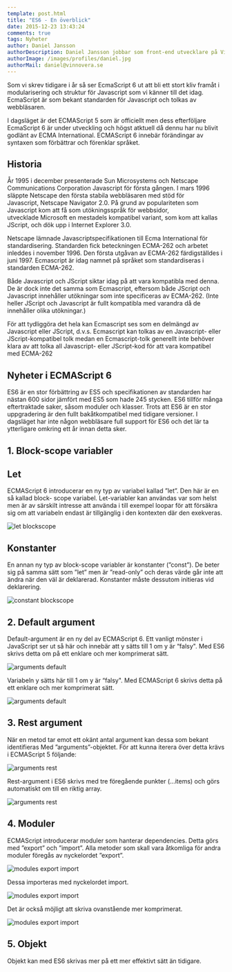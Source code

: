```yaml
---
template: post.html
title: "ES6 - En överblick"
date: 2015-12-23 13:43:24
comments: true
tags: Nyheter
author: Daniel Jansson
authorDescription: Daniel Jansson jobbar som front-end utvecklare på Vinnovera.
authorImage: /images/profiles/daniel.jpg
authorMail: daniel@vinnovera.se
---
```


Som vi skrev tidigare i år så ser EcmaScript 6 ut att bli ett stort kliv framåt i
modularisering och struktur för Javascript som vi känner till det idag. EcmaScript 
är som bekant standarden för Javascript och tolkas av webbläsaren.
<!--more-->


I dagsläget är det ECMAScript 5 som är officiellt men dess efterföljare EcmaScript 6 
är under utveckling och högst atktuell då dennu har nu blivit godlänt av ECMA International. 
ECMAScript 6 innebär förändingar av syntaxen som förbättrar och förenklar språket.

## Historia
År 1995 i december presenterade Sun Microsystems och Netscape Communications Corporation
Javascript för första gången. I mars 1996 släppte Netscape den första stabila webbläsaren 
med stöd för Javascript, Netscape Navigator 2.0. På grund av populariteten som Javascript 
kom att få som utökningsspråk för webbsidor, utvecklade Microsoft en mestadels kompatibel 
variant, som kom att kallas JScript, och dök upp i Internet Explorer 3.0.

Netscape lämnade Javascriptspecifikationen till Ecma International för standardisering. 
Standarden fick beteckningen ECMA-262 och arbetet inleddes i november 1996. Den första 
utgåvan av ECMA-262 färdigställdes i juni 1997. Ecmascript är idag namnet på språket som 
standardiseras i standarden ECMA-262. 

Både Javascript och JScript siktar idag på att vara kompatibla med denna. De är dock inte 
det samma som Ecmascript, eftersom både JScript och Javascript innehåller utökningar som 
inte specificeras av ECMA-262. (Inte heller JScript och Javascript är fullt kompatibla med 
varandra då de innehåller olika utökningar.) 

För att tydliggöra det hela kan Ecmascript ses som en delmängd av Javascript eller JScript, 
d.v.s. Ecmascript kan tolkas av en Javascript- eller JScript-kompatibel tolk medan en 
Ecmascript-tolk generellt inte behöver klara av att tolka all Javascript- eller JScript-kod 
för att vara kompatibel med ECMA-262

## Nyheter i ECMAScript 6
ES6 är en stor förbättring av ES5 och specifikationen av standarden har nästan 600 sidor 
jämfört med ES5 som hade 245 stycken. ES6 tillför många eftertraktade saker, såsom moduler 
och klasser. Trots att ES6 är en stor uppgradering är den fullt bakåtkompatibel med tidigare 
versioner. I dagsläget har inte någon webbläsare full support för ES6 och det lär ta 
ytterligare omkring ett år innan detta sker.

## 1. Block-scope variabler

## Let
ECMAScript 6 introducerar en ny typ av variabel kallad ”let”. Den här är en så kallad block-
scope variabel. Let-variabler kan användas var som helst men är av särskilt intresse att använda 
i till exempel loopar för att försäkra sig om att variabeln endast är tillgänglig i den 
kontexten där den exekveras.

![let blockscope](/images/content/posts/es6-en-overblick/blockscope1.jpg)

## Konstanter
En annan ny typ av block-scope variabler är konstanter (”const”). De beter sig på samma sätt 
som ”let” men  är ”read-only” och deras värde går inte att ändra när den väl är deklarerad. 
Konstanter måste dessutom initieras vid deklarering.

![constant blockscope](/images/content/posts/es6-en-overblick/blockscope2.jpg)

## 2. Default argument
Default-argument är en ny del av ECMAScript 6. Ett vanligt mönster i JavaScript ser ut så här 
och innebär att y sätts till 1 om y är “falsy". Med ES6 skrivs detta om på ett enklare och mer 
komprimerat sätt.

![arguments default](/images/content/posts/es6-en-overblick/default1.jpg)

Variabeln y sätts här till 1 om y är “falsy". Med ECMAScript 6 skrivs detta på ett enklare 
och mer komprimerat sätt.

![arguments default](/images/content/posts/es6-en-overblick/default2.jpg)

## 3. Rest argument
När en metod tar emot ett okänt antal argument kan dessa som  bekant identifieras
Med ”arguments”-objektet. För att kunna iterera över detta krävs i ECMAScript 5 följande:

![arguments rest](/images/content/posts/es6-en-overblick/rest1.jpg)

Rest-argument i ES6 skrivs med tre föregående punkter (…items) och görs automatiskt
om till en riktig array.

![arguments rest](/images/content/posts/es6-en-overblick/rest2.jpg)

## 4. Moduler 
ECMAScript introducerar moduler som hanterar dependencies. Detta görs med ”export” och 
”import”. Alla metoder som skall vara åtkomliga för andra moduler föregås av nyckelordet 
”export”.

![modules export import](/images/content/posts/es6-en-overblick/export1.png)

Dessa importeras med nyckelordet import.

![modules export import](/images/content/posts/es6-en-overblick/export2.jpg)

Det är också möjligt att skriva ovanstående mer komprimerat.

![modules export import](/images/content/posts/es6-en-overblick/export3.jpg)

## 5. Objekt
Objekt kan med ES6 skrivas mer på ett mer effektivt sätt än tidigare.








